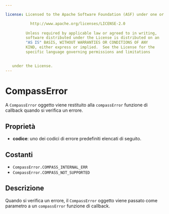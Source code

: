 ```yaml
---

license: Licensed to the Apache Software Foundation (ASF) under one or more contributor license agreements. See the NOTICE file distributed with this work for additional information regarding copyright ownership. The ASF licenses this file to you under the Apache License, Version 2.0 (the "License"); you may not use this file except in compliance with the License. You may obtain a copy of the License at

           http://www.apache.org/licenses/LICENSE-2.0
    
         Unless required by applicable law or agreed to in writing,
         software distributed under the License is distributed on an
         "AS IS" BASIS, WITHOUT WARRANTIES OR CONDITIONS OF ANY
         KIND, either express or implied.  See the License for the
         specific language governing permissions and limitations
    

   under the License.
---
```


# CompassError

A `CompassError` oggetto viene restituito alla `compassError` funzione di callback quando si verifica un errore.

## Proprietà

*   **codice**: uno dei codici di errore predefiniti elencati di seguito.

## Costanti

*   `CompassError.COMPASS_INTERNAL_ERR`
*   `CompassError.COMPASS_NOT_SUPPORTED`

## Descrizione

Quando si verifica un errore, il `CompassError` oggetto viene passato come parametro a un `compassError` funzione di callback.